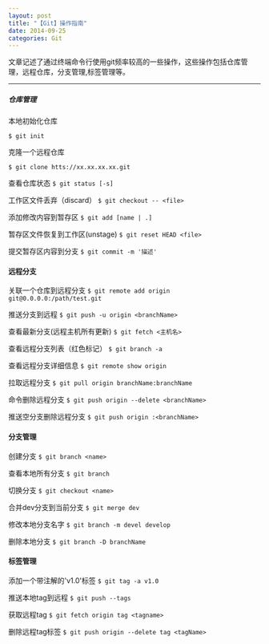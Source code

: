 ```yaml
---
layout: post
title: "【Git】操作指南"
date: 2014-09-25
categories: Git
---
```


文章记述了通过终端命令行使用git频率较高的一些操作，这些操作包括仓库管理，远程仓库，分支管理,标签管理等。
***
##### 仓库管理
本地初始化仓库

`$ git init`


克隆一个远程仓库

`$ git clone htts://xx.xx.xx.xx.git`

查看仓库状态
`$ git status [-s]`

工作区文件丢弃（discard）
`$ git checkout -- <file>`

添加修改内容到暂存区
`$ git add [name | .]` 

暂存区文件恢复到工作区(unstage)
`$ git reset HEAD <file>`

提交暂存区内容到分支
`$ git commit -m '描述'`


#### 远程分支
关联一个仓库到远程分支
`$ git remote add origin git@0.0.0.0:/path/test.git`

推送分支到远程
`$ git push -u origin <branchName>`

查看最新分支(远程主机所有更新)
`$ git fetch <主机名>`

查看远程分支列表（红色标记）
`$ git branch -a`

查看远程分支详细信息
`$ git remote show origin`

拉取远程分支
`$ git pull origin branchName:branchName `

命令删除远程分支
`$ git push origin --delete <branchName>`

推送空分支删除远程分支
`$ git push origin :<branchName>`

#### 分支管理
创建分支
`$ git branch <name>`

查看本地所有分支
`$ git branch`

切换分支
`$ git checkout <name>`

合并dev分支到当前分支
`$ git merge dev`

修改本地分支名字
`$ git branch -m devel develop`

删除本地分支
`$ git branch -D branchName`

#### 标签管理
添加一个带注解的'v1.0'标签
`$ git tag -a v1.0`

推送本地tag到远程
`$ git push --tags`

获取远程tag
`$ git fetch origin tag <tagname>`

删除远程tag标签
`$ git push origin --delete tag <tagName>`





